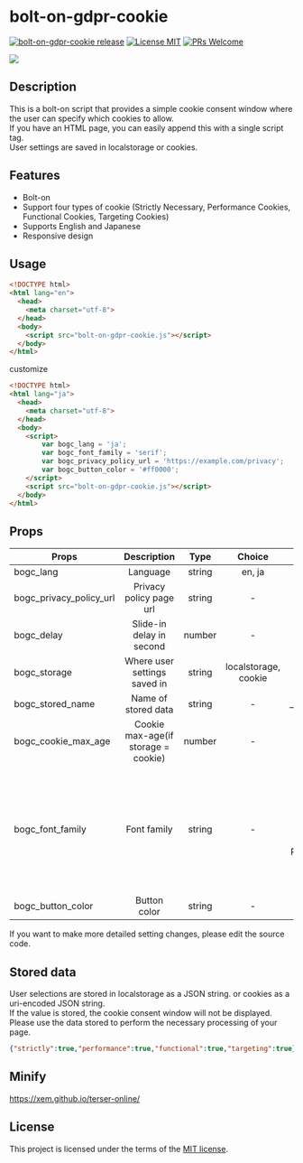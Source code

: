 # bolt-on-gdpr-cookie

[![bolt-on-gdpr-cookie release](https://img.shields.io/github/release/nopejp/bolt-on-gdpr-cookie.svg?maxAge=2592000?style=flat-square)](https://github.com/nopejp/bolt-on-gdpr-cookie/releases)
[![License MIT](http://img.shields.io/badge/license-MIT-orange.svg?style=flat)](https://github.com/nopejp/bolt-on-gdpr-cookie/blob/main/LICENSE)
[![PRs Welcome](https://img.shields.io/badge/PRs-Welcome-brightgreen.svg)](https://github.com/nopejp/bolt-on-gdpr-cookie/pulls)

![](https://github.com/nopejp/bolt-on-gdpr-cookie/blob/main/capture.gif?raw=true)

## Description

This is a bolt-on script that provides a simple cookie consent window where the user can specify which cookies to allow.\
If you have an HTML page, you can easily append this with a single script tag.\
User settings are saved in localstorage or cookies.

## Features
- Bolt-on
- Support four types of cookie (Strictly Necessary, Performance Cookies, Functional Cookies, Targeting Cookies)
- Supports English and Japanese
- Responsive design

## Usage

```html
<!DOCTYPE html>
<html lang="en">
  <head>
    <meta charset="utf-8">
  </head>
  <body>
    <script src="bolt-on-gdpr-cookie.js"></script>
  </body>
</html>
```

customize

```html
<!DOCTYPE html>
<html lang="ja">
  <head>
    <meta charset="utf-8">
  </head>
  <body>
    <script>
        var bogc_lang = 'ja';
        var bogc_font_family = 'serif';
        var bogc_privacy_policy_url = 'https://example.com/privacy';
        var bogc_button_color = '#ff0000';
    </script>
    <script src="bolt-on-gdpr-cookie.js"></script>
  </body>
</html>
```

## Props

| Props                   |             Description             |  Type  |         Choice        |           Default |
| ----------------------- | :---------------------------------: | :----: | :-------------------: | ----------------: |
| bogc_lang               | Language                            | string | en, ja                | en                |
| bogc_privacy_policy_url | Privacy policy page url             | string | -                     |                   |
| bogc_delay              | Slide-in delay in second            | number | -                     | 2                 |
| bogc_storage            | Where user settings saved in        | string | localstorage, cookie  | localstorage      |
| bogc_stored_name        | Name of stored data                 | string | -                     | __gdpr_cookie     |
| bogc_cookie_max_age     | Cookie max-age(if storage = cookie) | number | -                     | 60\*60\*24 \* 400 |
| bogc_font_family        | Font family                         | string | -                     | "Helvetica Neue", "Helvetica", "Hiragino Sans", "Hiragino Kaku Gothic ProN", "Arial", "Yu Gothic", "Meiryo", sans-serif' |
| bogc_button_color       | Button color                        | string | -                     | #27acd9           |

If you want to make more detailed setting changes, please edit the source code.

## Stored data

User selections are stored in localstorage as a JSON string. or cookies as a uri-encoded JSON string.\
If the value is stored, the cookie consent window will not be displayed.\
Please use the data stored to perform the necessary processing of your page.

```json
{"strictly":true,"performance":true,"functional":true,"targeting":true}
```

## Minify

https://xem.github.io/terser-online/

## License

This project is licensed under the terms of the [MIT license](https://github.com/nopejp/bolt-on-gdpr-cookie/blob/main/LICENSE).
